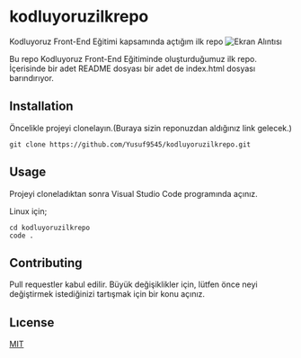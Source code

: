 # kodluyoruzilkrepo
Kodluyoruz Front-End Eğitimi kapsamında açtığım ilk repo
![Ekran Alıntısı](https://user-images.githubusercontent.com/86594370/156369693-14469f8b-ddf0-4a1d-b1cc-5e750876b1e8.PNG)

Bu repo Kodluyoruz Front-End Eğitiminde oluşturduğumuz ilk repo. İçerisinde bir adet
README dosyası bir adet de index.html dosyası barındırıyor.

## Installation
Öncelikle projeyi clonelayın.(Buraya sizin reponuzdan aldığınız link gelecek.)

```
git clone https://github.com/Yusuf9545/kodluyoruzilkrepo.git
```

## Usage
Projeyi cloneladıktan sonra Visual Studio Code programında açınız. 

Linux için;
```
cd kodluyoruzilkrepo
code .
```

## Contributing
Pull requestler kabul edilir. Büyük değişiklikler için, lütfen önce neyi değiştirmek istediğinizi tartışmak için bir konu açınız.

## Lıcense
[MIT](https://choosealicense.com/licenses/mit/)
